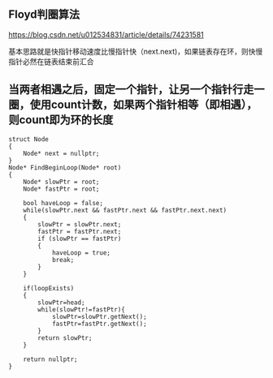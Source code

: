 ## Floyd判圈算法
https://blog.csdn.net/u012534831/article/details/74231581  

基本思路就是快指针移动速度比慢指针快（next.next)，如果链表存在环，则快慢指针必然在链表结束前汇合

当两者相遇之后，固定一个指针，让另一个指针行走一圈，使用count计数，如果两个指针相等（即相遇），则count即为环的长度
-----
```
struct Node
{
    Node* next = nullptr;
}
Node* FindBeginLoop(Node* root)
{
    Node* slowPtr = root;
    Node* fastPtr = root;
    
    bool haveLoop = false;
    while(slowPtr.next && fastPtr.next && fastPtr.next.next)
    {
        slowPtr = slowPtr.next;
        fastPtr = fastPtr.next;
        if (slowPtr == fastPtr)
        {
            haveLoop = true;
            break;
        }
    }

    if(loopExists)
    {
        slowPtr=head;
        while(slowPtr!=fastPtr){
            slowPtr=slowPtr.getNext();
            fastPtr=fastPtr.getNext();
        }
        return slowPtr;
    } 

    return nullptr;
}

```